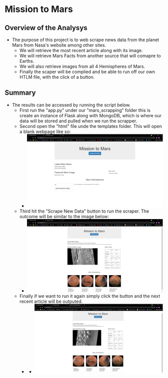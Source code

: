 # Mission to Mars

## Overview of the Analysys 
- The purpose of this project is to web scrape news data from the planet Mars from Nasa's website among other sites. 
	* We will retrieve the most recent article along with its image.
	* We will retrieve Mars Facts from another source that will comapre to Earths.
	* We will also retrieve images from all 4 Hemispheres of Mars.
	* Finally the scaper will be complied and be able to run off our own HTLM file, with the click of a button.

## Summary
- The results can be accessed by running the script below.
	* First run the "app.py" under our "mars_scrapping" folder this is create an instance of Flask along with MongoDB, which is where our data will be stored and pulled when we run the scrapper.
	* Second open the "html" file unde the templates folder. This will open a blank webpage like so:
		* ![blankpage.PNG](images/blankpage.PNG)
	* Third hit the "Scrape New Data" button to run the scraper. The outcome will be similar to the image below: 
		* ![fullpage.PNG](images/fullpage.PNG)
	* Finally if we want to run it again simply click the button and the next recent article will be outputed.
		* * ![fullpage2.PNG](images/fullpage2.PNG) 
	
